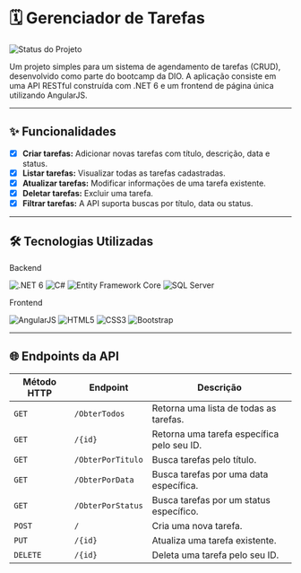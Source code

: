 # 🗓️ Gerenciador de Tarefas

![Status do Projeto](https://img.shields.io/badge/status-concluído-brightgreen)

Um projeto simples para um sistema de agendamento de tarefas (CRUD), desenvolvido como parte do bootcamp da DIO. A aplicação consiste em uma API RESTful construída com .NET 6 e um frontend de página única utilizando AngularJS.

---
## ✨ Funcionalidades

- [x] **Criar tarefas:** Adicionar novas tarefas com título, descrição, data e status.
- [x] **Listar tarefas:** Visualizar todas as tarefas cadastradas.
- [x] **Atualizar tarefas:** Modificar informações de uma tarefa existente.
- [x] **Deletar tarefas:** Excluir uma tarefa.
- [x] **Filtrar tarefas:** A API suporta buscas por título, data ou status.

---

## 🛠️ Tecnologias Utilizadas

Backend
<div>
<img src="https://img.shields.io/badge/.NET-512BD4?style=for-the-badge&logo=dotnet&logoColor=white" alt=".NET 6" />
<img src="https://img.shields.io/badge/C%23-239120?style=for-the-badge&logo=c-sharp&logoColor=white" alt="C#" />
<img src="https://img.shields.io/badge/Entity%20Framework-4E2579?style=for-the-badge" alt="Entity Framework Core" />
<img src="https://img.shields.io/badge/Microsoft%20SQL%20Server-CC2927?style=for-the-badge&logo=microsoft%20sql%20server&logoColor=white" alt="SQL Server" />
</div>

Frontend
<div>
<img src="https://img.shields.io/badge/AngularJS-E23237?style=for-the-badge&logo=angularjs&logoColor=white" alt="AngularJS" />
<img src="https://img.shields.io/badge/HTML5-E34F26?style=for-the-badge&logo=html5&logoColor=white" alt="HTML5" />
<img src="https://img.shields.io/badge/CSS3-1572B6?style=for-the-badge&logo=css3&logoColor=white" alt="CSS3" />
<img src="https://img.shields.io/badge/Bootstrap-7952B3?style=for-the-badge&logo=bootstrap&logoColor=white" alt="Bootstrap" />
</div>

---

## 🌐 Endpoints da API


| Método HTTP | Endpoint              | Descrição                                 |
|-------------|-----------------------|-------------------------------------------|
| `GET`       | `/ObterTodos`         | Retorna uma lista de todas as tarefas.    |
| `GET`       | `/{id}`               | Retorna uma tarefa específica pelo seu ID.  |
| `GET`       | `/ObterPorTitulo`     | Busca tarefas pelo título.                |
| `GET`       | `/ObterPorData`       | Busca tarefas por uma data específica.    |
| `GET`       | `/ObterPorStatus`     | Busca tarefas por um status específico.   |
| `POST`      | `/`                   | Cria uma nova tarefa.                     |
| `PUT`       | `/{id}`               | Atualiza uma tarefa existente.            |
| `DELETE`    | `/{id}`               | Deleta uma tarefa pelo seu ID.            |